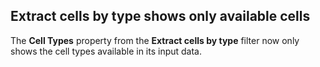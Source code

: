 ## Extract cells by type shows only available cells

The **Cell Types** property from the **Extract cells by type** filter now only shows the cell types available in its input data.
